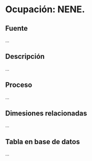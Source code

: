 # Ocupación: NENE.

## Fuente
...

## Descripción
...

## Proceso
...

## Dimesiones relacionadas
...

## Tabla en base de datos
...


